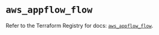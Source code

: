# `aws_appflow_flow`

Refer to the Terraform Registry for docs: [`aws_appflow_flow`](https://registry.terraform.io/providers/hashicorp/aws/6.5.0/docs/resources/appflow_flow).
